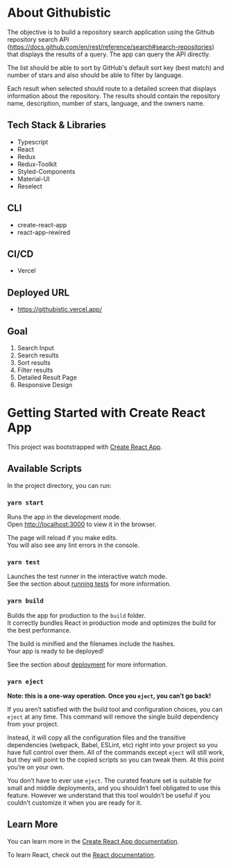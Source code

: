 # About Githubistic

The objective is to build a repository search application using the Github repository search API (https://docs.github.com/en/rest/reference/search#search-repositories) that displays the results of a query. The app can query the API directly.

The list should be able to sort by GitHub's default sort key (best match) and number of stars and also should be able to filter by language.

Each result when selected should route to a detailed screen that displays information about the repository. The results should contain the repository name, description, number of stars, language, and the owners name.

## Tech Stack & Libraries

- Typescript
- React
- Redux
- Redux-Toolkit
- Styled-Components
- Material-UI
- Reselect

## CLI

- create-react-app
- react-app-rewired

## CI/CD

- Vercel

## Deployed URL

- https://githubistic.vercel.app/

## Goal

1. Search Input
2. Search results
3. Sort results
4. Filter results
5. Detailed Result Page
6. Responsive Design

# Getting Started with Create React App

This project was bootstrapped with [Create React App](https://github.com/facebook/create-react-app).

## Available Scripts

In the project directory, you can run:

### `yarn start`

Runs the app in the development mode.\
Open [http://localhost:3000](http://localhost:3000) to view it in the browser.

The page will reload if you make edits.\
You will also see any lint errors in the console.

### `yarn test`

Launches the test runner in the interactive watch mode.\
See the section about [running tests](https://facebook.github.io/create-react-app/docs/running-tests) for more information.

### `yarn build`

Builds the app for production to the `build` folder.\
It correctly bundles React in production mode and optimizes the build for the best performance.

The build is minified and the filenames include the hashes.\
Your app is ready to be deployed!

See the section about [deployment](https://facebook.github.io/create-react-app/docs/deployment) for more information.

### `yarn eject`

**Note: this is a one-way operation. Once you `eject`, you can’t go back!**

If you aren’t satisfied with the build tool and configuration choices, you can `eject` at any time. This command will remove the single build dependency from your project.

Instead, it will copy all the configuration files and the transitive dependencies (webpack, Babel, ESLint, etc) right into your project so you have full control over them. All of the commands except `eject` will still work, but they will point to the copied scripts so you can tweak them. At this point you’re on your own.

You don’t have to ever use `eject`. The curated feature set is suitable for small and middle deployments, and you shouldn’t feel obligated to use this feature. However we understand that this tool wouldn’t be useful if you couldn’t customize it when you are ready for it.

## Learn More

You can learn more in the [Create React App documentation](https://facebook.github.io/create-react-app/docs/getting-started).

To learn React, check out the [React documentation](https://reactjs.org/).
